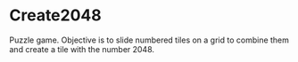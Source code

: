 # Create2048
Puzzle game. Objective is to slide numbered tiles on a grid to combine them and create a tile with the number 2048.
